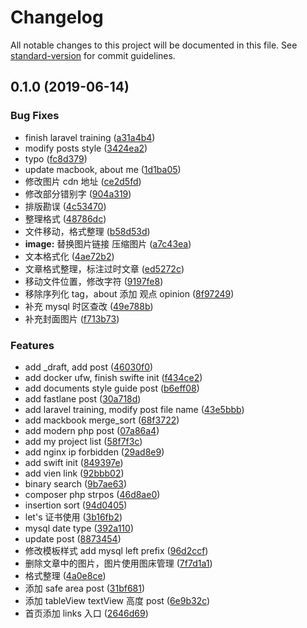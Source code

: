 # Changelog

All notable changes to this project will be documented in this file. See [standard-version](https://github.com/conventional-changelog/standard-version) for commit guidelines.

## 0.1.0 (2019-06-14)


### Bug Fixes

* finish laravel training ([a31a4b4](https://github.com/imzyf/imzyf.github.io.hexo.bak/commit/a31a4b4))
* modify posts style ([3424ea2](https://github.com/imzyf/imzyf.github.io.hexo.bak/commit/3424ea2))
* typo ([fc8d379](https://github.com/imzyf/imzyf.github.io.hexo.bak/commit/fc8d379))
* update macbook, about me ([1d1ba05](https://github.com/imzyf/imzyf.github.io.hexo.bak/commit/1d1ba05))
* 修改图片 cdn 地址 ([ce2d5fd](https://github.com/imzyf/imzyf.github.io.hexo.bak/commit/ce2d5fd))
* 修改部分错别字 ([904a319](https://github.com/imzyf/imzyf.github.io.hexo.bak/commit/904a319))
* 排版勘误 ([4c53470](https://github.com/imzyf/imzyf.github.io.hexo.bak/commit/4c53470))
* 整理格式 ([48786dc](https://github.com/imzyf/imzyf.github.io.hexo.bak/commit/48786dc))
* 文件移动，格式整理 ([b58d53d](https://github.com/imzyf/imzyf.github.io.hexo.bak/commit/b58d53d))
* **image:** 替换图片链接 压缩图片 ([a7c43ea](https://github.com/imzyf/imzyf.github.io.hexo.bak/commit/a7c43ea))
* 文本格式化 ([4ae72b2](https://github.com/imzyf/imzyf.github.io.hexo.bak/commit/4ae72b2))
* 文章格式整理，标注过时文章 ([ed5272c](https://github.com/imzyf/imzyf.github.io.hexo.bak/commit/ed5272c))
* 移动文件位置，修改字符 ([9197fe8](https://github.com/imzyf/imzyf.github.io.hexo.bak/commit/9197fe8))
* 移除序列化 tag，about 添加 观点 opinion ([8f97249](https://github.com/imzyf/imzyf.github.io.hexo.bak/commit/8f97249))
* 补充 mysql 时区查改 ([49e788b](https://github.com/imzyf/imzyf.github.io.hexo.bak/commit/49e788b))
* 补充封面图片 ([f713b73](https://github.com/imzyf/imzyf.github.io.hexo.bak/commit/f713b73))


### Features

* add _draft, add post ([46030f0](https://github.com/imzyf/imzyf.github.io.hexo.bak/commit/46030f0))
* add docker ufw, finish swifte init ([f434ce2](https://github.com/imzyf/imzyf.github.io.hexo.bak/commit/f434ce2))
* add documents style guide post ([b6eff08](https://github.com/imzyf/imzyf.github.io.hexo.bak/commit/b6eff08))
* add fastlane post ([30a718d](https://github.com/imzyf/imzyf.github.io.hexo.bak/commit/30a718d))
* add laravel training, modify post file name ([43e5bbb](https://github.com/imzyf/imzyf.github.io.hexo.bak/commit/43e5bbb))
* add mackbook merge_sort ([68f3722](https://github.com/imzyf/imzyf.github.io.hexo.bak/commit/68f3722))
* add modern php post ([07a86a4](https://github.com/imzyf/imzyf.github.io.hexo.bak/commit/07a86a4))
* add my project list ([58f7f3c](https://github.com/imzyf/imzyf.github.io.hexo.bak/commit/58f7f3c))
* add nginx ip forbidden ([29ad8e9](https://github.com/imzyf/imzyf.github.io.hexo.bak/commit/29ad8e9))
* add swift init ([849397e](https://github.com/imzyf/imzyf.github.io.hexo.bak/commit/849397e))
* add vien link ([92bbb02](https://github.com/imzyf/imzyf.github.io.hexo.bak/commit/92bbb02))
* binary search ([9b7ae63](https://github.com/imzyf/imzyf.github.io.hexo.bak/commit/9b7ae63))
* composer php strpos ([46d8ae0](https://github.com/imzyf/imzyf.github.io.hexo.bak/commit/46d8ae0))
* insertion sort ([94d0405](https://github.com/imzyf/imzyf.github.io.hexo.bak/commit/94d0405))
* let's 证书使用 ([3b16fb2](https://github.com/imzyf/imzyf.github.io.hexo.bak/commit/3b16fb2))
* mysql date type ([392a110](https://github.com/imzyf/imzyf.github.io.hexo.bak/commit/392a110))
* update post ([8873454](https://github.com/imzyf/imzyf.github.io.hexo.bak/commit/8873454))
* 修改模板样式 add mysql left prefix ([96d2ccf](https://github.com/imzyf/imzyf.github.io.hexo.bak/commit/96d2ccf))
* 删除文章中的图片，图片使用图床管理 ([7f7d1a1](https://github.com/imzyf/imzyf.github.io.hexo.bak/commit/7f7d1a1))
* 格式整理 ([4a0e8ce](https://github.com/imzyf/imzyf.github.io.hexo.bak/commit/4a0e8ce))
* 添加 safe area post ([31bf681](https://github.com/imzyf/imzyf.github.io.hexo.bak/commit/31bf681))
* 添加 tableView textView 高度 post ([6e9b32c](https://github.com/imzyf/imzyf.github.io.hexo.bak/commit/6e9b32c))
* 首页添加 links 入口 ([2646d69](https://github.com/imzyf/imzyf.github.io.hexo.bak/commit/2646d69))
